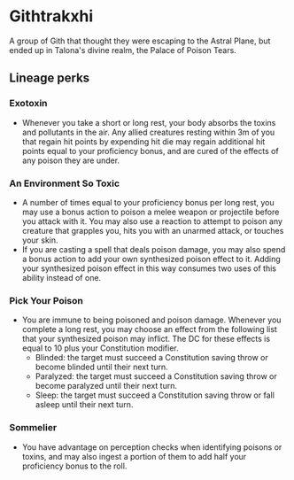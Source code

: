 # Githtrakxhi
A group of Gith that thought they were escaping to the Astral Plane, but ended up in Talona's divine realm, the Palace of Poison Tears.

## Lineage perks
### Exotoxin
 - Whenever you take a short or long rest, your body absorbs the toxins and pollutants in the air. Any allied creatures resting within 3m of you that regain hit points by expending hit die may regain additional hit points equal to your proficiency bonus, and are cured of the effects of any poison they are under.

### An Environment So Toxic
 - A number of times equal to your proficiency bonus per long rest, you may use a bonus action to poison a melee weapon or projectile before you attack with it. You may also use a reaction to attempt to poison any creature that grapples you, hits you with an unarmed attack, or touches your skin. 
 - If you are casting a spell that deals poison damage, you may also spend a bonus action to add your own synthesized poison effect to it. Adding your synthesized poison effect in this way consumes two uses of this ability instead of one.

### Pick Your Poison
 - You are immune to being poisoned and poison damage. Whenever you complete a long rest, you may choose an effect from the following list that your synthesized poison may inflict. The DC for these effects is equal to 10 plus your Constitution modifier.
    - Blinded: the target must succeed a Constitution saving throw or become blinded until their next turn.
    - Paralyzed: the target must succeed a Constitution saving throw or become paralyzed until their next turn.
    - Sleep: the target must succeed a Constitution saving throw or fall asleep until their next turn.

### Sommelier
 - You have advantage on perception checks when identifying poisons or toxins, and may also ingest a portion of them to add half your proficiency bonus to the roll.